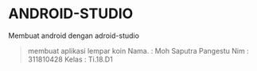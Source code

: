 # ANDROID-STUDIO
Membuat android dengan adroid-studio

>membuat aplikasi lempar koin 
Nama. : Moh Saputra Pangestu
Nim   : 311810428
Kelas : Ti.18.D1
